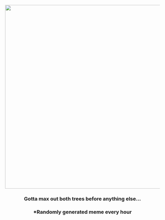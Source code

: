 <p align="center">
        <img src="https://i.redd.it/ul62g2k90qs81.jpg" width="600" height="600">
        </p>
        <h3 align="center">Gotta max out both trees before anything else…</h3>
        <h3 align="center">*Randomly generated meme every hour</h3>
    